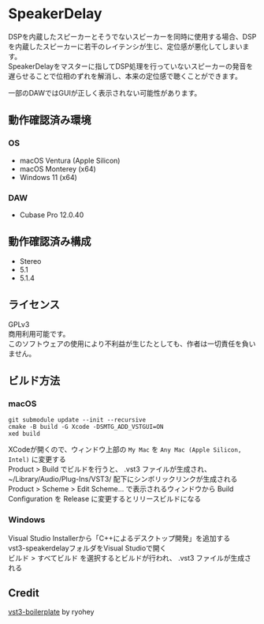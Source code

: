 # SpeakerDelay

DSPを内蔵したスピーカーとそうでないスピーカーを同時に使用する場合、DSPを内蔵したスピーカーに若干のレイテンシが生じ、定位感が悪化してしまいます。  
SpeakerDelayをマスターに指してDSP処理を行っていないスピーカーの発音を遅らせることで位相のずれを解消し、本来の定位感で聴くことができます。

一部のDAWではGUIが正しく表示されない可能性があります。

## 動作確認済み環境

### OS

* macOS Ventura (Apple Silicon)
* macOS Monterey (x64)
* Windows 11 (x64)

### DAW

* Cubase Pro 12.0.40

## 動作確認済み構成

* Stereo
* 5.1
* 5.1.4

## ライセンス

GPLv3  
商用利用可能です。  
このソフトウェアの使用により不利益が生じたとしても、作者は一切責任を負いません。

## ビルド方法

### macOS

```
git submodule update --init --recursive
cmake -B build -G Xcode -DSMTG_ADD_VSTGUI=ON
xed build
```

XCodeが開くので、ウィンドウ上部の `My Mac` を `Any Mac (Apple Silicon, Intel)` に変更する  
Product > Build でビルドを行うと、 .vst3 ファイルが生成され、 ~/Library/Audio/Plug-Ins/VST3/ 配下にシンボリックリンクが生成される  
Product > Scheme > Edit Scheme... で表示されるウィンドウから Build Configuration を Release に変更するとリリースビルドになる

### Windows

Visual Studio Installerから「C++によるデスクトップ開発」を追加する  
vst3-speakerdelayフォルダをVisual Studioで開く  
ビルド > すべてビルド を選択するとビルドが行われ、 .vst3 ファイルが生成される

## Credit

[vst3-boilerplate](https://github.com/ryohey/vst3-boilerplate) by ryohey

